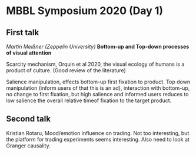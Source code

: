 # MBBL Symposium 2020 (Day 1)

## First talk

*Martin Meißner (Zeppelin University)*
**Bottom-up and Top-down processes of visual attention**

Scarcity mechanism, Orquin et al 2020, the visual ecology of humans is a product of culture. (Good review of the literature)

Salience manipulation, effects bottom-up first fixation to product. Top down manipulation (inform users of that this is an ad), interaction with bottom-up, no change to first fixation, but high salience and informed users reduces to low salience the overall relative timeof fixation to the target product.

## Second talk

Kristian Rotaru, Mood/emotion influence on trading. Not too interesting, but the platform for trading experiments seems interesting. Also need to look at Granger causality.
